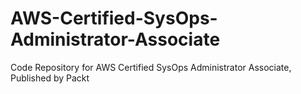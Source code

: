 # AWS-Certified-SysOps-Administrator-Associate
Code Repository for AWS Certified SysOps Administrator Associate, Published by Packt
